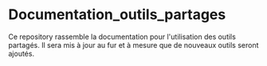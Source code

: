# Documentation_outils_partages

Ce repository rassemble la documentation pour l'utilisation des outils partagés. 
Il sera mis à jour au fur et à mesure que de nouveaux outils seront ajoutés.
